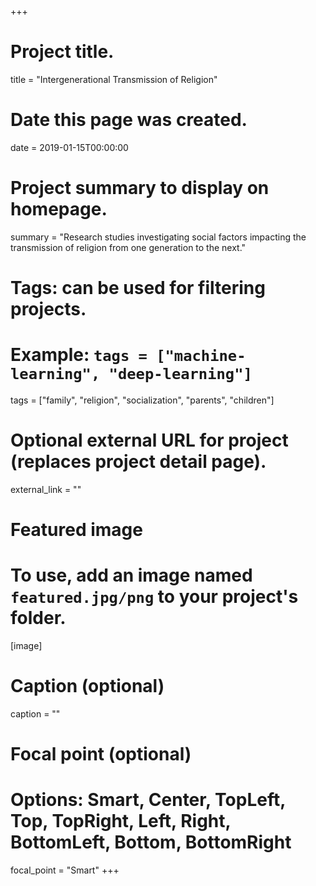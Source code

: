 +++
# Project title.
title = "Intergenerational Transmission of Religion"

# Date this page was created.
date = 2019-01-15T00:00:00

# Project summary to display on homepage.
summary = "Research studies investigating social factors impacting the transmission of religion from one generation to the next."

# Tags: can be used for filtering projects.
# Example: `tags = ["machine-learning", "deep-learning"]`
tags = ["family", "religion", "socialization", "parents", "children"]

# Optional external URL for project (replaces project detail page).
external_link = ""

# Featured image
# To use, add an image named `featured.jpg/png` to your project's folder.
[image]
  # Caption (optional)
  caption = ""

  # Focal point (optional)
  # Options: Smart, Center, TopLeft, Top, TopRight, Left, Right, BottomLeft, Bottom, BottomRight
  focal_point = "Smart"
+++
